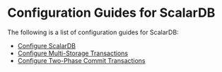 # Configuration Guides for ScalarDB

The following is a list of configuration guides for ScalarDB:

- [Configure ScalarDB](configurations.md)
- [Configure Multi-Storage Transactions](multi-storage-transactions.md)
- [Configure Two-Phase Commit Transactions](two-phase-commit-transactions.md)
